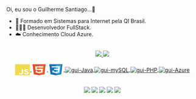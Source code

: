Oi, eu sou o Guilherme Santiago...👋

- 📖 Formado em Sistemas para Internet pela QI Brasil.
- 👨🏾‍💻 Desenvolvedor FullStack.
- ☁️ Conhecimento Cloud Azure.

##

<div align="center">
  <a href="https://github.com/guizeraSK">
  <img height="180em" src="https://github-readme-stats.vercel.app/api?username=guizeraSK&show_icons=true&theme=dark&include_all_commits=true&count_private=true"/>
  <img height="180em" src="https://github-readme-stats.vercel.app/api/top-langs/?username=guizeraSK&layout=compact&langs_count=7&theme=dark"/>
</div>

 <div align="center" style="display: inline_block"><br>
  <img align="center" alt="gui-Js" height="30" width="40" src="https://raw.githubusercontent.com/devicons/devicon/master/icons/javascript/javascript-plain.svg">
  <img align="center" alt="gui-HTML" height="30" width="40" src="https://raw.githubusercontent.com/devicons/devicon/master/icons/html5/html5-original.svg">
  <img align="center" alt="gui-CSS" height="30" width="40" src="https://raw.githubusercontent.com/devicons/devicon/master/icons/css3/css3-original.svg">
  <img align="center" alt="gui-Java" height="30" width="40" src="https://cdn.jsdelivr.net/gh/devicons/devicon/icons/java/java-plain.svg">
  <img align="center" alt="gui-mySQL" height="30" width="40" src="https://cdn.jsdelivr.net/gh/devicons/devicon/icons/mysql/mysql-original.svg">
  <img align="center" alt="gui-PHP" height="30" width="40" src="https://cdn.jsdelivr.net/gh/devicons/devicon/icons/php/php-plain.svg">
  <img align="center" alt="gui-Azure" height="30" width="40" src="https://cdn.jsdelivr.net/gh/devicons/devicon/icons/azure/azure-original.svg">
</div>
  
  ##
  
  <div align="center"> 
  <a href="https://www.instagram.com/guizerask/" target="_blank"><img src="https://img.shields.io/badge/-Instagram-%23E4405F?style=for-the-badge&logo=instagram&logoColor=white" target="_blank"></a>
 	<a href="https://www.twitch.tv/guizerask" target="_blank"><img src="https://img.shields.io/badge/Portifolio-9146FF?style=for-the-badge&logo=doc&logoColor=white" target="_blank"></a>
 <a href="https://discord.gg/vcpf7AZRdE" target="_blank"><img src="https://img.shields.io/badge/Discord-7289DA?style=for-the-badge&logo=discord&logoColor=white" target="_blank"></a> 
  <a href = "mailto:guisantiago1@gmail.com"><img src="https://img.shields.io/badge/-Gmail-%23333?style=for-the-badge&logo=gmail&logoColor=white" target="_blank"></a>
  <a href="https://www.linkedin.com/in/guilherme-santiago-5326211b7/" target="_blank"><img src="https://img.shields.io/badge/-LinkedIn-%230077B5?style=for-the-badge&logo=linkedin&logoColor=white" target="_blank"></a>
  
  
    
  
  </div>
    
    
  
    
